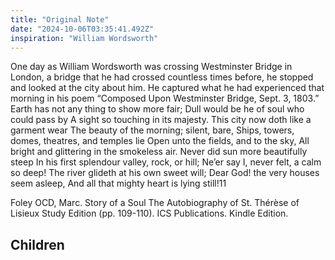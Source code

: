 ```yaml
---
title: "Original Note"
date: "2024-10-06T03:35:41.492Z"
inspiration: "William Wordsworth"
---
```


One day as William Wordsworth was crossing Westminster Bridge in London, a bridge that he had crossed countless times before, he stopped and looked at the city about him. He captured what he had experienced that morning in his poem “Composed Upon Westminster Bridge, Sept. 3, 1803.” Earth has not any thing to show more fair; 
Dull would be he of soul who could pass by 
A sight so touching in its majesty. 
This city now doth like a garment wear 
The beauty of the morning; silent, bare, 
Ships, towers, domes, theatres, and temples lie 
Open unto the fields, and to the sky, 
All bright and glittering in the smokeless air. 
Never did sun more beautifully steep 
In his first splendour valley, rock, or hill; 
Ne’er say I, never felt, a calm so deep! 
The river glideth at his own sweet will; 
Dear God! the very houses seem asleep, 
And all that mighty heart is lying still!11

Foley OCD, Marc. Story of a Soul The Autobiography of St. Thérèse of Lisieux Study Edition (pp. 109-110). ICS Publications. Kindle Edition. 

## Children
